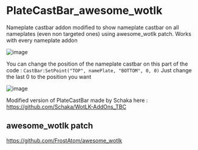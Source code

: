# PlateCastBar_awesome_wotlk
Nameplate castbar addon modified to show nameplate castbar on all nameplates (even non targeted ones) using awesome_wotlk patch.
Works with every nameplate addon

![image](https://github.com/user-attachments/assets/a3a885a6-42de-47bc-84fc-a643f529d78a)

You can change the position of the nameplate castbar on this part of the code : `CastBar:SetPoint("TOP", namePlate, "BOTTOM", 0, 0)`
Just change the last 0 to the position you want

![image](https://github.com/user-attachments/assets/26adf70c-e1bf-41bb-82c2-82a993cdebb1)

Modified version of PlateCastBar made by Schaka here :
https://github.com/Schaka/WotLK-AddOns_TBC

## awesome_wotlk patch
https://github.com/FrostAtom/awesome_wotlk
